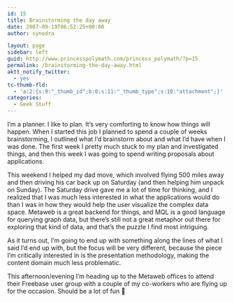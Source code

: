 ```yaml
---
id: 15
title: Brainstorming the day away
date: 2007-09-19T06:52:25+00:00
author: synedra

layout: page
sidebar: left
guid: http://www.princesspolymath.com/princess_polymath/?p=15
permalink: /brainstorming-the-day-away.html
aktt_notify_twitter:
  - yes
tc-thumb-fld:
  - 'a:2:{s:9:"_thumb_id";b:0;s:11:"_thumb_type";s:10:"attachment";}'
categories:
  - Geek Stuff
---
```

I&#8217;m a planner. I like to plan. It&#8217;s very comforting to know how things will happen. When I started this job I planned to spend a couple of weeks brainstorming, I outlined what I&#8217;d brainstorm about and what I&#8217;d have when I was done. The first week I pretty much stuck to my plan and investigated things, and then this week I was going to spend writing proposals about applications.
  
This weekend I helped my dad move, which involved flying 500 miles away and then driving his car back up on Saturday (and then helping him unpack on Sunday). The Saturday drive gave me a lot of time for thinking, and I realized that I was much less interested in what the applications would do than I was in how they would help the user visualize the complex data space. Metaweb is a great backend for things, and MQL is a good language for querying graph data, but there&#8217;s still not a great metaphor out there for exploring that kind of data, and that&#8217;s the puzzle I find most intriguing.
  
As it turns out, I&#8217;m going to end up with something along the lines of what I said I&#8217;d end up with, but the focus will be very different, because the piece I&#8217;m critically interested in is the presentation methodology, making the content domain much less problematic.
  
This afternoon/evening I&#8217;m heading up to the Metaweb offices to attend their Freebase user group with a couple of my co-workers who are flying up for the occasion. Should be a lot of fun 🙂